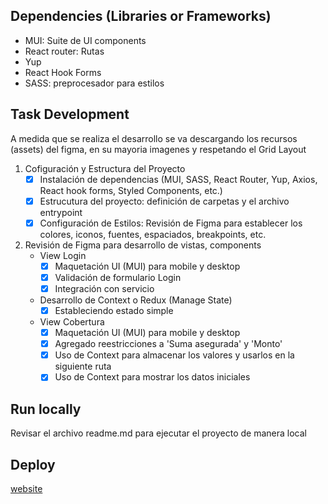 ##  Dependencies (Libraries or Frameworks)
- MUI: Suite de UI components
- React router: Rutas
- Yup
- React Hook Forms
- SASS: preprocesador para estilos

## Task Development 
A medida que se realiza el desarrollo se va descargando los recursos (assets) del figma, en su mayoria imagenes y respetando el
Grid Layout

1. Cofiguración y Estructura del Proyecto
    - [x] Instalación de dependencias (MUI, SASS, React Router, Yup, Axios, React hook forms, Styled Components, etc.)
     - [x] Estrucutura del proyecto: definición de carpetas y el archivo entrypoint
     - [x] Configuración de Estilos: Revisión de Figma para establecer los colores, iconos, fuentes, espaciados, breakpoints, etc.
2. Revisión de Figma para desarrollo de vistas, components
     - View Login
       - [x] Maquetación UI (MUI) para mobile y desktop
       - [x] Validación de formulario Login 
       - [x] Integración con servicio
     - Desarrollo de Context o Redux (Manage State)
       - [x] Estableciendo estado simple
     - View Cobertura
       - [x] Maquetación UI (MUI) para mobile y desktop
       - [x] Agregado reestricciones a 'Suma asegurada' y 'Monto'
       - [x] Uso de Context para almacenar los valores y usarlos en la siguiente ruta
       - [x] Uso de Context para mostrar los datos iniciales

## Run locally
Revisar el archivo readme.md para ejecutar el proyecto de manera local

## Deploy

[website](https://github.com/zjerson/rimac-challenge)


